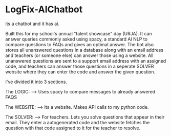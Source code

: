 # LogFix-AIChatbot
its a chatbot and it has ai.


Built this for my school's annual "talent showcase" day (URJA).
It can answer queries commonly asked using spacy, a standard AI NLP to compare questions to FAQs and gives an optimal answer.
The bot also stores all unanswered questions in a database along with an email address and teachers (or someone else) can answer those using a website.
All unanswered questions are sent to a support email address with an assigned code, and teachers can answer those questions in a seperate SOLVER website where they can enter the code and answer the given question.

I've divided it into 3 sections.

The LOGIC:
--> Uses spacy to compare messages to already answered FAQS

The WEBSITE:
--> Its a website. Makes API calls to my python code.

The SOLVER:
--> For teachers. Lets you solve questions that appear in their email. They enter a autogenerated code and the website fetches the question with that code assigned to it for the teacher to resolve.
